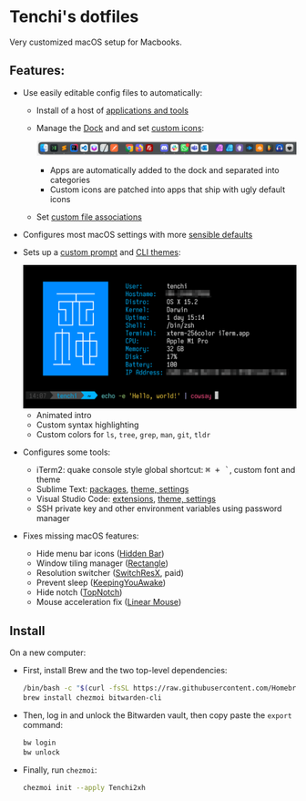 # Tenchi's dotfiles

Very customized macOS setup for Macbooks.

## Features:

- Use easily editable config files to automatically:
    - Install of a host of [applications and tools](data/packages.yaml)
    - Manage the [Dock](data/dock.yaml) and and set [custom icons](data/icons.yaml):

        ![](resources/dock.png)
        - Apps are automatically added to the dock and separated into categories
        - Custom icons are patched into apps that ship with ugly default icons
    - Set [custom file associations](data/associations.yaml)

- Configures most macOS settings with more [sensible defaults](scripts/run_once_set-preferences.sh)

- Sets up a [custom prompt](dotfiles/dot_local/customizations/prompt.zsh) and [CLI themes](dotfiles/dot_local/customizations/colors.zsh):

    <img src="resources/prompt.png" width=556 />

    - Animated intro
    - Custom syntax highlighting
    - Custom colors for `ls`, `tree`, `grep`, `man`, `git`, `tldr`

- Configures some tools:
    - iTerm2: quake console style global shortcut: <kbd>⌘ + `</kbd>, custom font and theme
    - Sublime Text: [packages](data/sublime.yaml), [theme, settings](dotfiles/private_Library/private_Application%20Support/private_Sublime%20Text/private_Packages/private_User/Preferences.sublime-settings)
    - Visual Studio Code: [extensions](data/vscode.yaml), [theme, settings](dotfiles/private_Library/private_Application%20Support/private_Code/User/_settings.json)
    - SSH private key and other environment variables using password manager

- Fixes missing macOS features:
    - Hide menu bar icons ([Hidden Bar](https://github.com/dwarvesf/hidden))
    - Window tiling manager ([Rectangle](https://rectangleapp.com/))
    - Resolution switcher ([SwitchResX](https://www.madrau.com/), paid)
    - Prevent sleep ([KeepingYouAwake](https://keepingyouawake.app/))
    - Hide notch ([TopNotch](https://topnotch.app/))
    - Mouse acceleration fix ([Linear Mouse](https://linearmouse.app/))

## Install

On a new computer:

- First, install Brew and the two top-level dependencies:

    ```bash
    /bin/bash -c "$(curl -fsSL https://raw.githubusercontent.com/Homebrew/install/HEAD/install.sh)"
    brew install chezmoi bitwarden-cli
    ```

- Then, log in and unlock the Bitwarden vault, then copy paste the `export` command:

    ```bash
    bw login
    bw unlock
    ```

- Finally, run `chezmoi`:

    ```bash
    chezmoi init --apply Tenchi2xh
    ```
